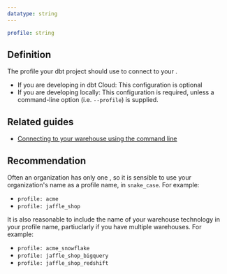 ```yaml
---
datatype: string
---
```

<File name='dbt_project.yml'>

```yml
profile: string
```

</File>

## Definition
The profile your dbt project should use to connect to your <Term id="data-warehouse" />.
* If you are developing in dbt Cloud: This configuration is optional
* If you are developing locally: This configuration is required, unless a command-line option (i.e. `--profile`) is supplied.

## Related guides
* [Connecting to your warehouse using the command line](https://docs.getdbt.com/docs/get-started/connection-profiles#connecting-to-your-warehouse-using-the-command-line)

## Recommendation
Often an organization has only one <Term id="data-warehouse" />, so it is sensible to use your organization's name as a profile name, in `snake_case`. For example:
* `profile: acme`
* `profile: jaffle_shop`

It is also reasonable to include the name of your warehouse technology in your profile name, partiuclarly if you have multiple warehouses. For example:
* `profile: acme_snowflake`
* `profile: jaffle_shop_bigquery`
* `profile: jaffle_shop_redshift`
